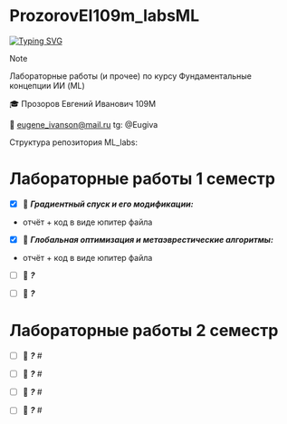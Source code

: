 # ProzorovEI109m_labsML

[![Typing SVG](https://readme-typing-svg.herokuapp.com?font=Fira+Code&pause=1000&center=true&vCenter=true&multiline=true&random=false&width=435&height=70&lines=%D0%A4%D1%83%D0%BD%D0%B4%D0%B0%D0%BC%D0%B5%D0%BD%D1%82%D0%B0%D0%BB%D1%8C%D0%BD%D1%8B%D0%B5+%D0%BA%D0%BE%D0%BD%D1%86%D0%B5%D0%BF%D1%86%D0%B8%D0%B8+%D0%98%D0%98;%D0%9B%D0%B0%D0%B1%D0%BE%D1%80%D0%B0%D1%82%D0%BE%D1%80%D0%BD%D1%8B%D0%B5+%D1%80%D0%B0%D0%B1%D0%BE%D1%82%D1%8B)](https://git.io/typing-svg)

> [!NOTE]
> Лабораторные работы (и прочее) по курсу Фундаментальные концепции ИИ (ML)

🎓  Прозоров Евгений Иванович 109М

📧 eugene_ivanson@mail.ru
tg: @Eugiva


Структура репозитория ML_labs:

# Лабораторные работы 1 семестр
- [X]   📄 ___Градиентный спуск и его модификации:___  
   -  отчёт + код в виде юпитер файла
- [X]   📄 ___Глобальная оптимизация и метаэврестические алгоритмы:___
   -  отчёт + код в виде юпитер файла 
- [ ]   📄 ___?___  
- [ ]   📄 ___?___  


# Лабораторные работы 2 семестр
- [ ]    📄 ___?___  #
- [ ]    📄 ___?___  #
- [ ]    📄 ___?___  #
- [ ]    📄 ___?___  #

